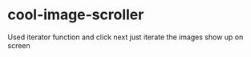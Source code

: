 # cool-image-scroller
Used iterator function and click next just iterate the images show up on screen
